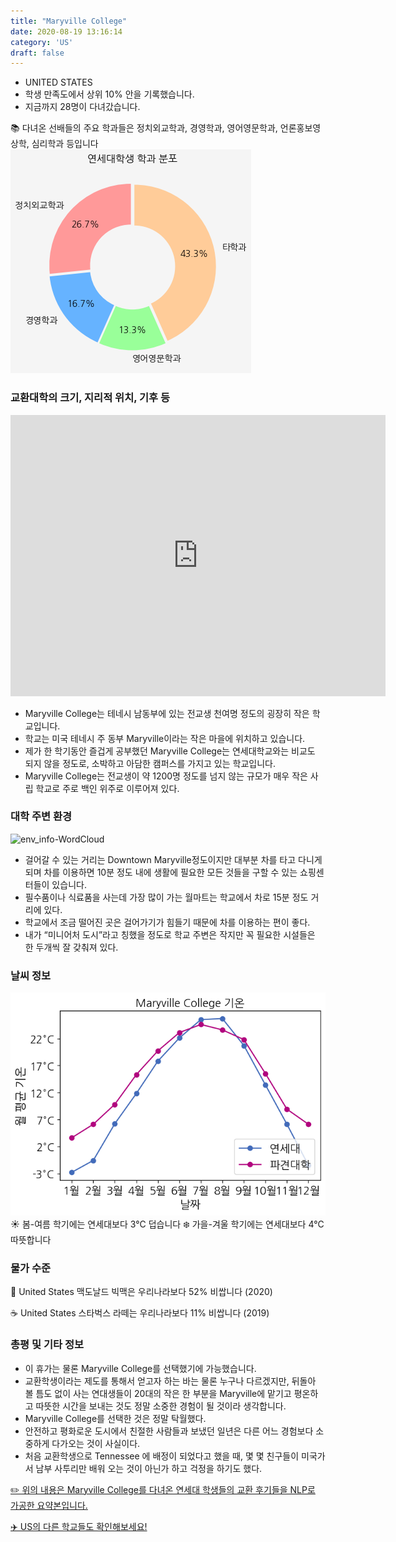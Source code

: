 ```yaml
---
title: "Maryville College"
date: 2020-08-19 13:16:14
category: 'US'
draft: false
---
```



* UNITED STATES
* 학생 만족도에서 상위 10% 안을 기록했습니다.
* 지금까지 28명이 다녀갔습니다. 

📚 다녀온 선배들의 주요 학과들은 정치외교학과, 경영학과, 영어영문학과, 언론홍보영상학, 심리학과 등입니다
![department-info](../plots/US000104.png)
### 교환대학의 크기, 지리적 위치, 기후 등
<iframe
width="600"
height="450"
frameborder="0" style="border:0"
src="https://www.google.com/maps/embed/v1/place?key=AIzaSyC9e1AME-pVmWC4hBpFdu5S4dKzyepa3HQ&q=Maryville+College&center=35.751416600000006,-83.9641634&zoom=14" allowfullscreen>
</iframe>

* Maryville College는 테네시 남동부에 있는 전교생 천여명 정도의 굉장히 작은 학교입니다.
* 학교는 미국 테네시 주 동부 Maryville이라는 작은 마을에 위치하고 있습니다.
* 제가 한 학기동안 즐겁게 공부했던 Maryville College는 연세대학교와는 비교도 되지 않을 정도로, 소박하고 아담한 캠퍼스를 가지고 있는 학교입니다.
* Maryville College는 전교생이 약 1200명 정도를 넘지 않는 규모가 매우 작은 사립 학교로 주로 백인 위주로 이루어져 있다.


### 대학 주변 환경

![env_info-WordCloud](../univ_wordclouds_okt/env_info/US000104_env_info_okt.png)

* 걸어갈 수 있는 거리는 Downtown Maryville정도이지만 대부분 차를 타고 다니게 되며 차를 이용하면 10분 정도 내에 생활에 필요한 모든 것들을 구할 수 있는 쇼핑센터들이 있습니다.
* 필수품이나 식료품을 사는데 가장 많이 가는 월마트는 학교에서 차로 15분 정도 거리에 있다.
* 학교에서 조금 떨어진 곳은 걸어가기가 힘들기 때문에 차를 이용하는 편이 좋다.
* 내가 “미니어처 도시”라고 칭했을 정도로 학교 주변은 작지만 꼭 필요한 시설들은 한 두개씩 잘 갖춰져 있다.


### 날씨 정보 
 ![temparature_US000104](../plots/weather/US000104.png)
☀️ 봄-여름 학기에는 연세대보다 3°C 덥습니다
❄️ 가을-겨울 학기에는 연세대보다 4°C 따뜻합니다
### 물가 수준 
🍔 United States 맥도날드 빅맥은 우리나라보다 52% 비쌉니다 (2020)

☕️ United States 스타벅스 라떼는 우리나라보다 11% 비쌉니다 (2019)

### 총평 및 기타 정보
* 이 휴가는 물론 Maryville College를 선택했기에 가능했습니다.
* 교환학생이라는 제도를 통해서 얻고자 하는 바는 물론 누구나 다르겠지만, 뒤돌아 볼 틈도 없이 사는 연대생들이 20대의 작은 한 부분을 Maryville에 맡기고 평온하고 따뜻한 시간을 보내는 것도 정말 소중한 경험이 될 것이라 생각합니다.
* Maryville College를 선택한 것은 정말 탁월했다.
* 안전하고 평화로운 도시에서 친절한 사람들과 보냈던 일년은 다른 어느 경험보다 소중하게 다가오는 것이 사실이다.
* 처음 교환학생으로 Tennessee 에 배정이 되었다고 했을 때, 몇 몇 친구들이 미국가서 남부 사투리만 배워 오는 것이 아닌가 하고 걱정을 하기도 했다.


[✏️ 위의 내용은 Maryville College를 다녀온 연세대 학생들의 교환 후기들을 NLP로 가공한 요약본입니다.](http://oia.yonsei.ac.kr/partner/expReport.asp?ucode=US000104&bgbn=A)

[✈️ US의 다른 학교들도 확인해보세요!](https://yonsei-exchange.netlify.app/?category=US)
